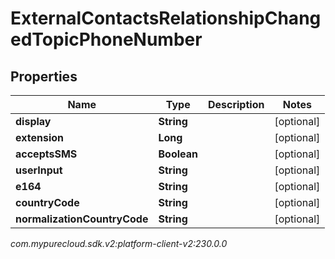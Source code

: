 # ExternalContactsRelationshipChangedTopicPhoneNumber


## Properties

| Name | Type | Description | Notes |
| ------------ | ------------- | ------------- | ------------- |
| **display** | **String** |  |  [optional] |
| **extension** | **Long** |  |  [optional] |
| **acceptsSMS** | **Boolean** |  |  [optional] |
| **userInput** | **String** |  |  [optional] |
| **e164** | **String** |  |  [optional] |
| **countryCode** | **String** |  |  [optional] |
| **normalizationCountryCode** | **String** |  |  [optional] |




_com.mypurecloud.sdk.v2:platform-client-v2:230.0.0_

